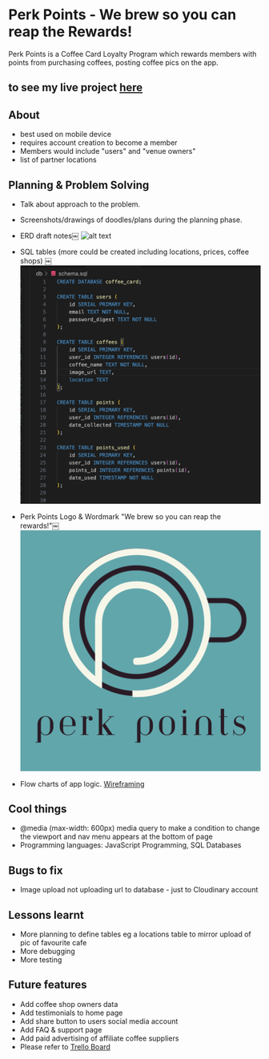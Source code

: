 # Perk Points - We brew so you can reap the Rewards!

Perk Points is a Coffee Card Loyalty Program which rewards members with points from purchasing coffees,  posting coffee pics on the app.

## to see my live project [here](https://perk-points.onrender.com)


## About

- best used on mobile device
- requires account creation to become a member
- Members would include "users" and "venue owners"
-  list of partner locations



## Planning & Problem Solving

- Talk about approach to the problem.
- Screenshots/drawings of doodles/plans during the planning phase.

- ERD draft notes￼
![alt text](/public/images/ERD-draft-notes.png)

- SQL tables (more could be created including locations, prices, coffee shops)
￼
![alt text](/public/images/Draft-tables.png)

- Perk Points Logo & Wordmark "We brew so you can reap the rewards!"￼
![alt text](/public/images/Perk_Points_Logo(1).png)
- Flow charts of app logic.
  [Wireframing](https://trello.com/b/E3kJ2mCb/perk-points-coffee-card)


## Cool things
- @media (max-width: 600px) media query to make a condition to change the viewport and nav menu appears at the bottom of page
- Programming languages: 	JavaScript Programming, SQL Databases


## Bugs to fix
- Image upload not uploading url to database - just to Cloudinary account


## Lessons learnt
- More planning to define tables eg a locations table to mirror upload of pic of favourite cafe
- More debugging
- More testing 


## Future features
- Add coffee shop owners data
- Add testimonials to home page
- Add share button to users social media account
- Add FAQ & support page
- Add paid advertising of affiliate coffee suppliers
- Please refer to [Trello Board](https://trello.com/b/E3kJ2mCb/perk-points-coffee-card)
